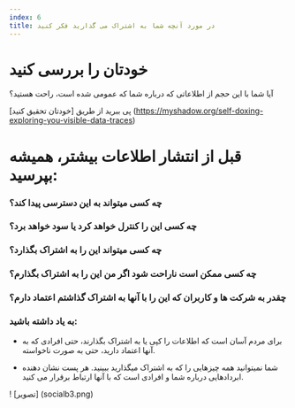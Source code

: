```yaml
---
index: 6
title: در مورد آنچه شما به اشتراک می گذارید فکر کنید
---
```

# خودتان را بررسی کنید

آیا شما با این حجم از اطلاعاتی که درباره شما که عمومی شده است، راحت هستید؟

پی ببرید از طریق [خودتان تحقیق کنید] (https://myshadow.org/self-doxing-exploring-you-visible-data-traces)

# قبل از انتشار اطلاعات بیشتر، همیشه بپرسید:

### چه کسی میتواند به این دسترسی پیدا کند؟

### چه کسی این را کنترل خواهد کرد یا سود خواهد برد؟

### چه کسی میتواند این را به اشتراک بگذارد؟

### چه کسی ممکن است ناراحت شود اگر من این را به اشتراک بگذارم؟

### چقدر به شرکت ها و کاربران که این را با آنها به اشتراک گذاشتم اعتماد دارم؟

### به یاد داشته باشید:

*   برای مردم آسان است که اطلاعات را کپی یا به اشتراک بگذارند، حتی افرادی که به آنها اعتماد دارید، حتی به صورت ناخواسته.

*   شما نمیتوانید همه چیزهایی را که به اشتراک میگذارید ببینید. هر پست نشان دهنده ابردادهایی درباره شما و افرادی است که با آنها ارتباط برقرار می کنید.







! [تصویر] (socialb3.png)